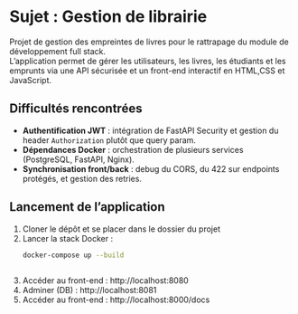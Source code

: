 # Sujet : Gestion de librairie
Projet de gestion des empreintes de livres pour le rattrapage du module de développement full stack.  
L’application permet de gérer les utilisateurs, les livres, les étudiants et les emprunts via une API sécurisée et un front-end interactif en HTML,CSS et JavaScript.

## Difficultés rencontrées
- **Authentification JWT** : intégration de FastAPI Security et gestion du header `Authorization` plutôt que query param.  
- **Dépendances Docker** : orchestration de plusieurs services (PostgreSQL, FastAPI, Nginx).  
- **Synchronisation front/back** : debug du CORS, du 422 sur endpoints protégés, et gestion des retries. 

## Lancement de l’application
1. Cloner le dépôt et se placer dans le dossier du projet  
2. Lancer la stack Docker :  
   ```bash
   docker-compose up --build
  
3. Accéder au front-end : http://localhost:8080
4. Adminer (DB) : http://localhost:8081
5. Accéder au front-end : http://localhost:8000/docs
